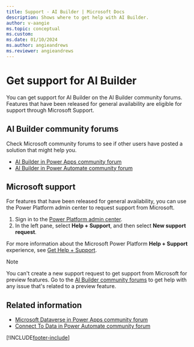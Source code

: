 ```yaml
---
title: Support - AI Builder | Microsoft Docs
description: Shows where to get help with AI Builder.
author: v-aangie
ms.topic: conceptual
ms.custom:
ms.date: 01/10/2024
ms.author: angieandrews
ms.reviewer: angieandrews
---
```


# Get support for AI Builder

You can get support for AI Builder on the AI Builder community forums. Features that have been released for general availability are eligible for support through Microsoft Support.

## AI Builder community forums

Check Microsoft community forums to see if other users have posted a solution that might help you.

- [AI Builder in Power Apps community forum](https://go.microsoft.com/fwlink/?linkid=2092048)
- [AI Builder in Power Automate community forum](https://powerusers.microsoft.com/t5/AI-Builder/bd-p/AIBuilder)

## Microsoft support

For features that have been released for general availability, you can use the Power Platform admin center to request support from Microsoft.

1. Sign in to the [Power Platform admin center](https://admin.powerplatform.microsoft.com/).
2. In the left pane, select **Help + Support**, and then select **New support request**.

For more information about the Microsoft Power Platform **Help + Support** experience, see [Get Help + Support](/power-platform/admin/get-help-support).

 > [!NOTE]
 > You can't create a new support request to get support from Microsoft for preview features. Go to the  [AI Builder community forums](https://go.microsoft.com/fwlink/?linkid=2092048) to get help with any issue that's related to a preview feature.

## Related information

- [Microsoft Dataverse in Power Apps community forum](https://powerusers.microsoft.com/t5/Microsoft-Dataverse/bd-p/CDS_Apps)
- [Connect To Data in Power Automate community forum](https://powerusers.microsoft.com/t5/Connecting-To-Data/bd-p/ConnectingToData)


[!INCLUDE[footer-include](includes/footer-banner.md)]
